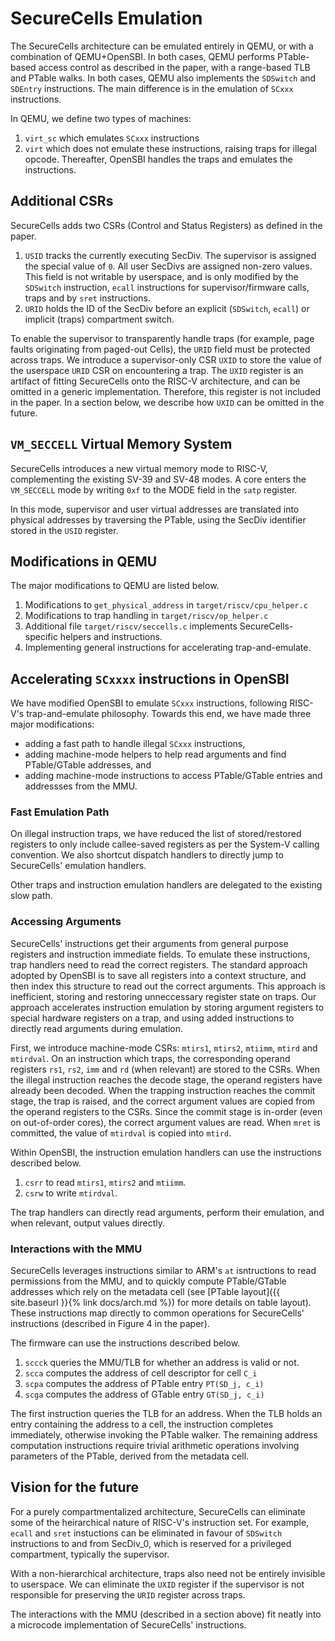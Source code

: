 # SecureCells Emulation

The SecureCells architecture can be emulated entirely in QEMU, or with a
combination of QEMU+OpenSBI. In both cases, QEMU performs PTable-based 
access control as described in the paper, with a range-based TLB and 
PTable walks. In both cases, QEMU also implements the `SDSwitch` and
`SDEntry` instructions. The main difference is in the emulation of 
`SCxxx` instructions.

In QEMU, we define two types of machines:

1. `virt_sc` which emulates `SCxxx` instructions
1. `virt` which does not emulate these instructions, raising traps for 
   illegal opcode. Thereafter, OpenSBI handles the traps and emulates
   the instructions.

## Additional CSRs

SecureCells adds two CSRs (Control and Status Registers) as defined in
the paper.

1. `USID` tracks the currently executing SecDiv. The supervisor is assigned
   the special value of `0`. All user SecDivs are assigned non-zero values.
   This field is not writable by userspace, and is only modified by 
   the `SDSwitch` instruction, `ecall` instructions for supervisor/firmware
   calls, traps and by `sret` instructions.
2. `URID` holds the ID of the SecDiv before an explicit (`SDSwitch`, `ecall`)
   or implicit (traps) compartment switch.

To enable the supervisor to transparently handle traps (for example, page faults
originating from paged-out Cells), the `URID` field must be protected across
traps.
We introduce a supervisor-only CSR `UXID` to store the value of the userspace
`URID` CSR on encountering a trap.
The `UXID` register is an artifact of fitting SecureCells onto the RISC-V
architecture, and can be omitted in a generic implementation.
Therefore, this register is not included in the paper.
In a section below, we describe how `UXID` can be omitted in the future.

## `VM_SECCELL` Virtual Memory System

SecureCells introduces a new virtual memory mode to RISC-V, complementing
the existing SV-39 and SV-48 modes. A core enters the `VM_SECCELL` mode by
writing `0xf` to the MODE field in the `satp` register.

In this mode, supervisor and user virtual addresses are translated into
physical addresses by traversing the PTable, using the SecDiv identifier
stored in the `USID` register.

## Modifications in QEMU

The major modifications to QEMU are listed below.

1. Modifications to `get_physical_address` in `target/riscv/cpu_helper.c`
1. Modifications to trap handling in `target/riscv/op_helper.c`
1. Additional file `target/riscv/seccells.c` implements SecureCells-specific
   helpers and instructions.
1. Implementing general instructions for accelerating trap-and-emulate.

## Accelerating `SCxxxx` instructions in OpenSBI

We have modified OpenSBI to emulate `SCxxx` instructions, following RISC-V's
trap-and-emulate philosophy.
Towards this end, we have made three major modifications:

- adding a fast path to handle illegal `SCxxx` instructions, 
- adding machine-mode helpers to help read arguments and find PTable/GTable
addresses, and
- adding machine-mode instructions to access PTable/GTable entries
  and addressses from the MMU.

### Fast Emulation Path

On illegal instruction traps, we have reduced the list of stored/restored
registers to only include callee-saved registers as per the System-V
calling convention.
We also shortcut dispatch handlers to directly jump to SecureCells'
emulation handlers.

Other traps and instruction emulation handlers are delegated to the
existing slow path.

### Accessing Arguments

SecureCells' instructions get their arguments from general purpose registers
and instruction immediate fields.
To emulate these instructions, trap handlers need to read the correct
registers.
The standard approach adopted by OpenSBI is to save all registers into a
context structure, and then index this structure to read out the correct
arguments.
This approach is inefficient, storing and restoring unneccessary register
state on traps.
Our approach accelerates instruction emulation by storing argument registers
to special hardware registers on a trap, and using added instructions to
directly read arguments during emulation.

First, we introduce machine-mode CSRs: `mtirs1`, `mtirs2`, `mtiimm`, 
`mtird` and `mtirdval`.
On an instruction which traps, the corresponding operand registers `rs1`,
`rs2`, `imm` and `rd` (when relevant) are stored to the CSRs.
When the illegal instruction reaches the decode stage, the  operand registers
have already been decoded.
When the trapping instruction reaches the commit stage, the trap is raised, and
the correct argument values are copied from the operand registers to the CSRs.
Since the commit stage is in-order (even on out-of-order cores), the correct
argument values are read.
When `mret` is committed, the value of `mtirdval` is copied into `mtird`.

Within OpenSBI, the instruction emulation handlers can use the instructions
described below.

1. `csrr` to read `mtirs1`, `mtirs2` and `mtiimm`.
2. `csrw` to write `mtirdval`.

The trap handlers can directly read arguments, perform their emulation, and
when relevant, output values directly.

### Interactions with the MMU

SecureCells leverages instructions similar to ARM's `at` isntructions to read
permissions from the MMU, and to quickly compute PTable/GTable addresses
which rely on the metadata cell (see 
[PTable layout]({{ site.baseurl }}{% link docs/arch.md %}) for more
details on table layout).
These instructions map directly to common operations for SecureCells'
instructions (described in Figure 4 in the paper).

The firmware can use the instructions described below.

1. `sccck` queries the MMU/TLB for whether an address is valid or not.
1. `scca` computes the address of cell descriptor for cell `C_i`
1. `scpa` computes the address of PTable entry `PT(SD_j, c_i)`
1. `scga` computes the address of GTable entry `GT(SD_j, c_i)`

The first instruction queries the TLB for an address. When the TLB holds an
entry containing the address to a cell, the instruction completes immediately,
otherwise invoking the PTable walker.
The remaining address computation instructions require trivial arithmetic
operations involving parameters of the PTable, derived from the metadata
cell.

## Vision for the future

For a purely compartmentalized architecture, SecureCells can eliminate some
of the heirarchical nature of RISC-V's instruction set.
For example, `ecall` and `sret` instuctions can be eliminated in favour of
`SDSwitch` instructions to and from SecDiv_0, which is reserved for a
privileged compartment, typically the supervisor.

With a non-hierarchical architecture, traps also need not be entirely invisible to
userspace.
We can eliminate the `UXID` register if the supervisor is not responsible for
preserving the `URID` register across traps.

The interactions with the MMU (described in a section above) fit neatly into
a microcode implementation of SecureCells' instructions.
